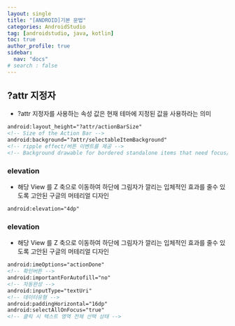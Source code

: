 ```yaml
---
layout: single
title: "[ANDROID]기본 문법"
categories: AndroidStudio
tag: [androidstudio, java, kotlin]
toc: true
author_profile: true
sidebar:
  nav: "docs"
# search : false
---
```


## ?attr 지정자

- ?attr 지정자를 사용하는 속성 값은 현재 테마에 지정된 값을 사용하라는 의미

```xml
android:layout_height="?attr/actionBarSize"
<!-- Size of the Action Bar -->
android:background="?attr/selectableItemBackground"
<!-- ripple effect/버튼 이벤트를 제공 -->
<!-- Background drawable for bordered standalone items that need focus/pressed states. -->
```

### elevation

- 해당 View 를 Z 축으로 이동하여 하단에 그림자가 깔리는 입체적인 효과를 줄수 있도록 고안된 구글의 머테리얼 디자인

```xml
android:elevation="4dp"
```

### elevation

- 해당 View 를 Z 축으로 이동하여 하단에 그림자가 깔리는 입체적인 효과를 줄수 있도록 고안된 구글의 머테리얼 디자인

```xml
android:imeOptions="actionDone"
<!-- 확인버튼 -->
android:importantForAutofill="no"
<!-- 자동완성 -->
android:inputType="textUri"
<!-- 데이터유형 -->
android:paddingHorizontal="16dp"
android:selectAllOnFocus="true"
<!-- 클릭 시 텍스트 영역 전체 선택 상태 -->
```
